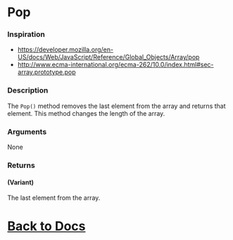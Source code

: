 # Pop

### Inspiration
* https://developer.mozilla.org/en-US/docs/Web/JavaScript/Reference/Global_Objects/Array/pop
* http://www.ecma-international.org/ecma-262/10.0/index.html#sec-array.prototype.pop

### Description
The `Pop()` method removes the last element from the array and returns that element. This method changes the length of the array.

### Arguments
None

### Returns
#### (Variant) 
The last element from the array.

# [Back to Docs](https://senipah.github.io/VBA-Better-Array/)